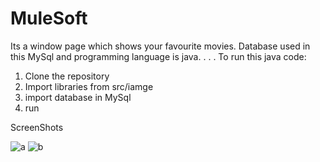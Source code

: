 # MuleSoft
Its a window page which shows your favourite movies.
Database used in this MySql and programming language is java.
.
.
.
To run this java code:
1. Clone the repository
2. Import libraries from src/iamge
3. import database in MySql
4. run

ScreenShots

![a](https://user-images.githubusercontent.com/69139303/159081634-5268c4dd-0b81-42c9-9c31-58a5057127bf.png)
![b](https://user-images.githubusercontent.com/69139303/159081671-54c6eb35-9025-4a84-9265-5c2492db9cc0.png)
